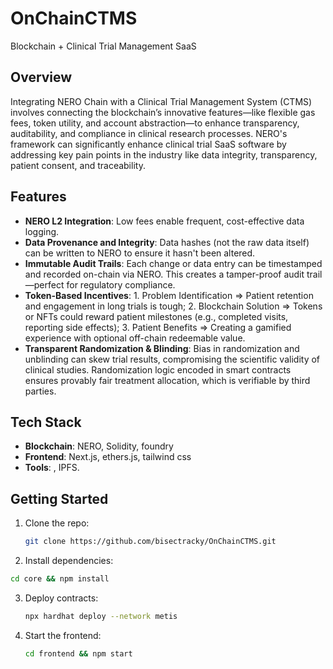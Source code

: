 # OnChainCTMS
Blockchain + Clinical Trial Management SaaS

## Overview
Integrating NERO Chain with a Clinical Trial Management System (CTMS) involves connecting the blockchain’s innovative features—like flexible gas fees, token utility, and account abstraction—to enhance transparency, auditability, and compliance in clinical research processes. NERO's framework can significantly enhance clinical trial SaaS software by addressing key pain points in the industry like data integrity, transparency, patient consent, and traceability.

## Features  
- **NERO L2 Integration**: Low fees enable frequent, cost-effective data logging.  
- **Data Provenance and Integrity**: Data hashes (not the raw data itself) can be written to NERO to ensure it hasn't been altered.
- **Immutable Audit Trails**: Each change or data entry can be timestamped and recorded on-chain via NERO. This creates a tamper-proof audit trail—perfect for regulatory compliance.
- **Token-Based Incentives**: 1. Problem Identification => Patient retention and engagement in long trials is tough; 2. Blockchain Solution => Tokens or NFTs could reward patient milestones (e.g., completed visits, reporting side effects); 3. Patient Benefits => Creating a gamified experience with optional off-chain redeemable value.
- **Transparent Randomization & Blinding**: Bias in randomization and unblinding can skew trial results, compromising the scientific validity of clinical studies. Randomization logic encoded in smart contracts ensures provably fair treatment allocation, which is verifiable by third parties.


## Tech Stack
- **Blockchain**: NERO, Solidity, foundry
- **Frontend**: Next.js, ethers.js, tailwind css  
- **Tools**: , IPFS.

## Getting Started  
1. Clone the repo:  
   ```bash  
   git clone https://github.com/bisectracky/OnChainCTMS.git
   ```
2. Install dependencies:
  ```bash
  cd core && npm install
  ```
3. Deploy contracts:
   ```bash
   npx hardhat deploy --network metis
   ```
4. Start the frontend:
   ```bash
   cd frontend && npm start
   ```

